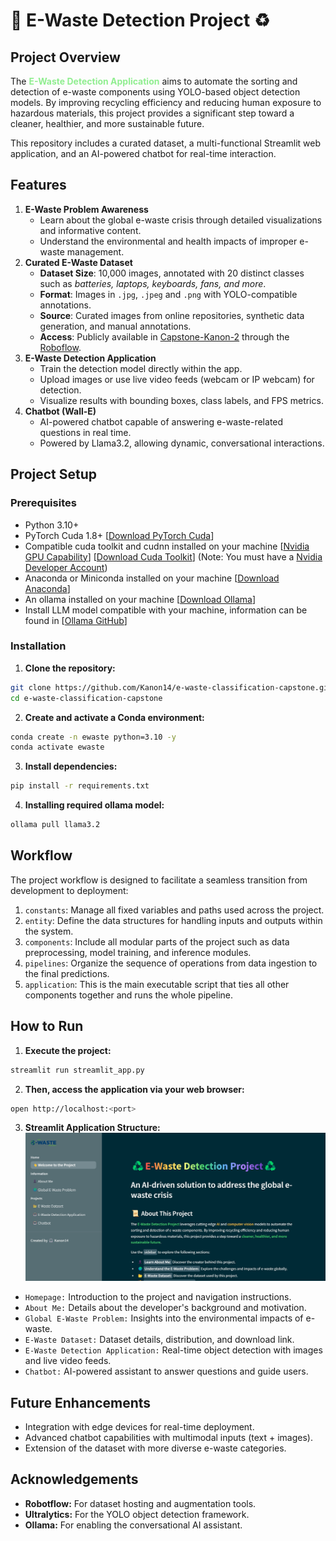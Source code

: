 # 🤖 E-Waste Detection Project ♻️

## Project Overview
The <font color='lightgreen'>**E-Waste Detection Application**</font> aims to automate the sorting and detection of e-waste components using YOLO-based object detection models. By improving recycling efficiency and reducing human exposure to hazardous materials, this project provides a significant step toward a cleaner, healthier, and more sustainable future.

This repository includes a curated dataset, a multi-functional Streamlit web application, and an AI-powered chatbot for real-time interaction.

## Features
1. **E-Waste Problem Awareness**
    - Learn about the global e-waste crisis through detailed visualizations and informative content.
    - Understand the environmental and health impacts of improper e-waste management.
2. **Curated E-Waste Dataset**
    - **Dataset Size**: 10,000 images, annotated with 20 distinct classes such as *batteries, laptops, keyboards, fans, and more*.
    - **Format**: Images in `.jpg`, `.jpeg` and `.png` with YOLO-compatible annotations.
    - **Source**: Curated images from online repositories, synthetic data generation, and manual annotations.
    - **Access**: Publicly available in [Capstone-Kanon-2](https://universe.roboflow.com/computer-vision-learning-touhj/capstone-kanon-2) through the [Roboflow](https://roboflow.com/).
3. **E-Waste Detection Application**
    - Train the detection model directly within the app. 
    - Upload images or use live video feeds (webcam or IP webcam) for detection.
    - Visualize results with bounding boxes, class labels, and FPS metrics.
4. **Chatbot (Wall-E)**
    - AI-powered chatbot capable of answering e-waste-related questions in real time.
    - Powered by Llama3.2, allowing dynamic, conversational interactions.

## Project Setup
### Prerequisites
- Python 3.10+
- PyTorch Cuda 1.8+ [[Download PyTorch Cuda](https://pytorch.org/)]
- Compatible cuda toolkit and cudnn installed on your machine [[Nvidia GPU Capability](https://developer.nvidia.com/cuda-gpus)] [[Download Cuda Toolkit](https://developer.nvidia.com/cuda-toolkit)] (Note: You must have a [Nvidia Developer Account](https://developer.nvidia.com/login))
- Anaconda or Miniconda installed on your machine [[Download Anaconda](https://www.anaconda.com/download)]
- An ollama installed on your machine [[Download Ollama](https://ollama.com/download)]
- Install LLM model compatible with your machine, information can be found in [[Ollama GitHub](https://github.com/ollama/ollama)]


### Installation
1. **Clone the repository:**
```bash
git clone https://github.com/Kanon14/e-waste-classification-capstone.git
cd e-waste-classification-capstone
```

2. **Create and activate a Conda environment:**
```bash
conda create -n ewaste python=3.10 -y
conda activate ewaste
```

3. **Install dependencies:**
```bash
pip install -r requirements.txt
```

4. **Installing required ollama model:**
```bash
ollama pull llama3.2
```

## Workflow
The project workflow is designed to facilitate a seamless transition from development to deployment:
1. `constants`: Manage all fixed variables and paths used across the project.
2. `entity`: Define the data structures for handling inputs and outputs within the system.
3. `components`: Include all modular parts of the project such as data preprocessing, model training, and inference modules.
4. `pipelines`: Organize the sequence of operations from data ingestion to the final predictions.
5. `application`: This is the main executable script that ties all other components together and runs the whole pipeline.

## How to Run
1. **Execute the project:**
```bash
streamlit run streamlit_app.py
```
2. **Then, access the application via your web browser:**
```bash
open http://localhost:<port>
```

3. **Streamlit Application Structure:**
![streamlit_app_overview](static/assets/streamlit_app_overview.jpg)
- `Homepage:` Introduction to the project and navigation instructions.
- `About Me:` Details about the developer's background and motivation.
- `Global E-Waste Problem:` Insights into the environmental impacts of e-waste.
- `E-Waste Dataset:` Dataset details, distribution, and download link.
- `E-Waste Detection Application:` Real-time object detection with images and live video feeds.
- `Chatbot:` AI-powered assistant to answer questions and guide users.

## Future Enhancements
- Integration with edge devices for real-time deployment.
- Advanced chatbot capabilities with multimodal inputs (text + images).
- Extension of the dataset with more diverse e-waste categories.

## Acknowledgements
- **Robotflow:** For dataset hosting and augmentation tools.
- **Ultralytics:** For the YOLO object detection framework.
- **Ollama:** For enabling the conversational AI assistant.